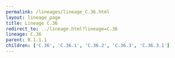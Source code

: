 ```yaml
---
permalink: /lineages/lineage_C.36.html
layout: lineage_page
title: Lineage C.36
redirect_to: ../lineage.html?lineage=C.36
lineage: C.36
parent: B.1.1.1
children: ['C.36', 'C.36.1', 'C.36.2', 'C.36.3', 'C.36.3.1']
---
```

